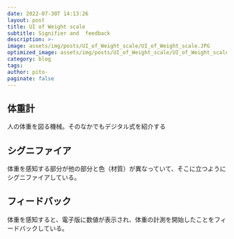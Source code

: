 ```yaml
---
date: 2022-07-30T 14:13:26
layout: post
title: UI of Weight scale
subtitle: Signifier and  feedback
description: >-
image: assets/img/posts/UI_of_Weight_scale/UI_of_Weight_scale.JPG
optimized_image: assets/img/posts/UI_of_Weight_scale/UI_of_Weight_scale_resized_thumbnail.JPG
category: blog
tags: 
author: pito-
paginate: false
---
```


## 体重計

人の体重を図る機械。そのなかでもデジタル式を紹介する

## シグニファイア

体重を感知する部分が他の部分と色（材質）が異なっていて、そこに立つようにシグニファイアしている。

## フィードバック

体重を感知すると、電子版に数値が表示され、体重の計測を開始したことをフィードバックしている。